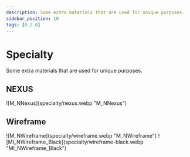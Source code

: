 ```yaml
---
description: Some extra materials that are used for unique purposes.
sidebar_position: 10
tags: [0.2.0]
---
```


# Specialty

Some extra materials that are used for unique purposes.

## NEXUS

<div class="image-thumbnails">
![M_NNexus](specialty/nexus.webp "M_NNexus")
</div>

## Wireframe

<div class="image-thumbnails">
![M_NWireframe](specialty/wireframe.webp "M_NWireframe")
![MI_NWireframe_Black](specialty/wireframe-black.webp "MI_NWireframe_Black")
</div>